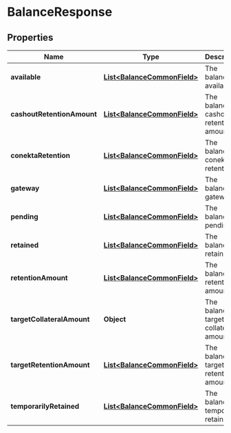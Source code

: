 

# BalanceResponse

## Properties

Name | Type | Description | Notes
------------ | ------------- | ------------- | -------------
**available** | [**List&lt;BalanceCommonField&gt;**](BalanceCommonField.md) | The balance&#39;s available |  [optional]
**cashoutRetentionAmount** | [**List&lt;BalanceCommonField&gt;**](BalanceCommonField.md) | The balance&#39;s cashout retention amount |  [optional]
**conektaRetention** | [**List&lt;BalanceCommonField&gt;**](BalanceCommonField.md) | The balance&#39;s conekta retention |  [optional]
**gateway** | [**List&lt;BalanceCommonField&gt;**](BalanceCommonField.md) | The balance&#39;s gateway |  [optional]
**pending** | [**List&lt;BalanceCommonField&gt;**](BalanceCommonField.md) | The balance&#39;s pending |  [optional]
**retained** | [**List&lt;BalanceCommonField&gt;**](BalanceCommonField.md) | The balance&#39;s retained |  [optional]
**retentionAmount** | [**List&lt;BalanceCommonField&gt;**](BalanceCommonField.md) | The balance&#39;s retention amount |  [optional]
**targetCollateralAmount** | **Object** | The balance&#39;s target collateral amount |  [optional]
**targetRetentionAmount** | [**List&lt;BalanceCommonField&gt;**](BalanceCommonField.md) | The balance&#39;s target retention amount |  [optional]
**temporarilyRetained** | [**List&lt;BalanceCommonField&gt;**](BalanceCommonField.md) | The balance&#39;s temporarily retained |  [optional]




